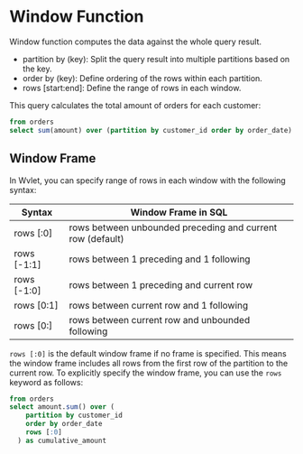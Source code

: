 # Window Function

Window function computes the data against the whole query result.

- partition by (key): Split the query result into multiple partitions based on the key.
- order by (key): Define ordering of the rows within each partition.
- rows [start:end]: Define the range of rows in each window.

This query calculates the total amount of orders for each customer:
```sql
from orders
select sum(amount) over (partition by customer_id order by order_date)
```

## Window Frame 

In Wvlet, you can specify range of rows in each window with the following syntax:

| Syntax | Window Frame in SQL |
| --- | --- |
| rows [:0] | rows between unbounded preceding and current row (default) |
| rows [-1:1] | rows between 1 preceding and 1 following |
| rows [-1:0] | rows between 1 preceding and current row |
| rows [0:1] | rows between current row and 1 following |
| rows [0:] | rows between current row and unbounded following |


`rows [:0]` is the default window frame if no frame is specified. This means the window frame includes all rows from the first row of the partition to the current row. To explicitly specify the window frame, you can use the `rows` keyword as follows:

```sql
from orders
select amount.sum() over (
    partition by customer_id
    order by order_date
    rows [:0]
  ) as cumulative_amount
```
